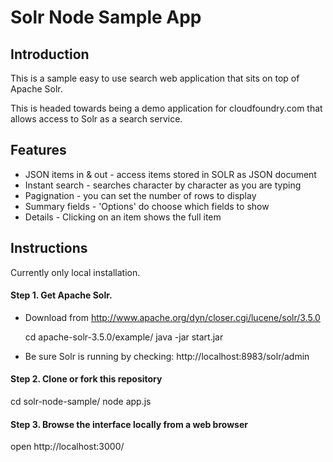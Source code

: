 Solr Node Sample App
====================

Introduction
------------

This is a sample easy to use search web application that sits on top
of Apache Solr.

This is headed towards being a demo application for cloudfoundry.com
that allows access to Solr as a search service.

Features
--------

* JSON items in & out - access items stored in SOLR as JSON document
* Instant search - searches character by character as you are typing
* Pagignation - you can set the number of rows to display
* Summary fields - 'Options' do choose which fields to show
* Details - Clicking on an item shows the full item



Instructions
------------

Currently only local installation.


#### Step 1. Get Apache Solr.  

* Download from http://www.apache.org/dyn/closer.cgi/lucene/solr/3.5.0  

  cd apache-solr-3.5.0/example/
  java -jar start.jar

* Be sure Solr is running by checking: http://localhost:8983/solr/admin


#### Step 2. Clone or fork this repository

  cd solr-node-sample/
  node app.js

#### Step 3. Browse the interface locally from a web browser

  open http://localhost:3000/


  



